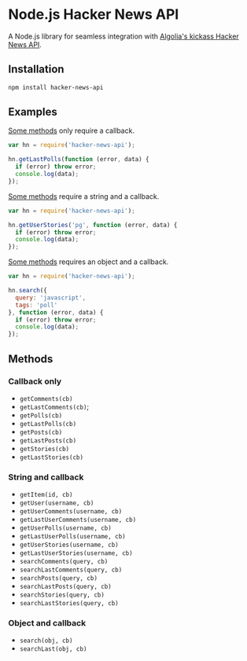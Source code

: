 # Node.js Hacker News API

A Node.js library for seamless integration with [Algolia's kickass Hacker News API](https://hn.algolia.com/api).


## Installation

```sh
npm install hacker-news-api
```

## Examples

[Some methods](#Callback-only) only require a callback.

```js
var hn = require('hacker-news-api');

hn.getLastPolls(function (error, data) {
  if (error) throw error;
  console.log(data);
});
```

[Some methods](#String-and-callback) require a string and a callback.

```js
var hn = require('hacker-news-api');

hn.getUserStories('pg', function (error, data) {
  if (error) throw error;
  console.log(data);
});
```

[Some methods](#Object-and-callback) requires an object and a callback.
```js
var hn = require('hacker-news-api');

hn.search({
  query: 'javascript',
  tags: 'poll'
}, function (error, data) {
  if (error) throw error;
  console.log(data);
});
```

## Methods


### Callback only

* `getComments(cb)`
* `getLastComments(cb)`;
* `getPolls(cb)`
* `getLastPolls(cb)`
* `getPosts(cb)`
* `getLastPosts(cb)`
* `getStories(cb)`
* `getLastStories(cb)`


### String and callback
* `getItem(id, cb)`
* `getUser(username, cb)`
* `getUserComments(username, cb)`
* `getLastUserComments(username, cb)`
* `getUserPolls(username, cb)`
* `getLastUserPolls(username, cb)`
* `getUserStories(username, cb)`
* `getLastUserStories(username, cb)`
* `searchComments(query, cb)`
* `searchLastComments(query, cb)`
* `searchPosts(query, cb)`
* `searchLastPosts(query, cb)`
* `searchStories(query, cb)`
* `searchLastStories(query, cb)`

### Object and callback
* `search(obj, cb)`
* `searchLast(obj, cb)`
